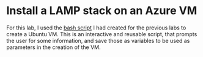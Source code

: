 # Install a LAMP stack on an Azure VM

For this lab, I used the [bash script](../Week1/scripts/vmcreate.sh) I had created for the previous labs to create a Ubuntu VM. This is an interactive and reusable script, that prompts the user for some information, and save those as variables to be used as parameters in the creation of the VM.
